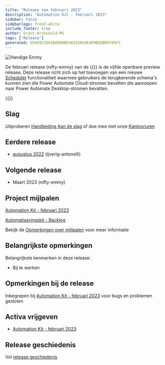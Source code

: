 ```yaml
---
title: "Release van februari 2023"
description: "Automation Kit - februari 2023"
sidebar: false
sidebarlogo: fresh-white
include_footer: true
author: Grant-Archibald-MS
tags: ['Release']
generated: D5469C2D91BA5B0BE46255054E4D9B5EBD5F05F3
---
```


![Handige Emmy](/images/nifty-emmy.png)

De februari release (nifty-emmy) van de {{<product-name>}} is de vijfde openbare preview release. Deze release richt zich op het toevoegen van een nieuwe [Scheduler](/nl/features/scheduler) functionaliteit waarmee gebruikers de terugkerende schema's kunnen zien die Power Automate Cloud-stromen bevatten die aanroepen naar Power Automate Desktop-stromen bevatten.

{{<questions name="/content/nl/releases/february-2023.json" completed="Bedankt voor het geven van feedback" showNavigationButtons="false" locale="nl">}}

## Slag

Uitproberen [Handleiding Aan de slag](/nl/get-started) of doe mee met onze [Kantooruren](/nl/office-hours)

## Eerdere release

- [augustus 2022](/nl/releases/december-2022) (ijverig-antonelli)

## Volgende release

- Maart 2023 (nifty-emmy)

## Project mijlpalen

[Automation Kit - februari 2023](https://github.com/orgs/microsoft/projects/486/views/9)

[Automatiseringskit - Backlog](https://github.com/orgs/microsoft/projects/486/views/1)

Bekijk de [Opmerkingen over mijlpalen](/nl/releases/milestones) voor meer informatie

## Belangrijkste opmerkingen

Belangrijkste kenmerken in deze release:

- Bij te werken

## Opmerkingen bij de release

Inbegrepen bij [Automation Kit - februari 2023](https://github.com/microsoft/powercat-automation-kit/releases/tag/AutomationKit-February2023) voor bugs en problemen gesloten

## Activa vrijgeven

- [Automation Kit - februari 2023](https://github.com/microsoft/powercat-automation-kit/releases/tag/AutomationKit-February2023)

## Release geschiedenis

Vol [release geschiedenis](/nl/releases)

